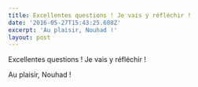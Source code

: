 ```yaml
---
title: Excellentes questions ! Je vais y réfléchir !
date: '2016-05-27T15:43:25.608Z'
excerpt: 'Au plaisir, Nouhad !'
layout: post
---
```

Excellentes questions ! Je vais y réfléchir !

Au plaisir, Nouhad !
